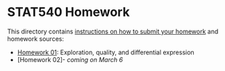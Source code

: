 STAT540 Homework
=====================

This directory contains [instructions on how to submit your homework](https://github.com/STAT540-UBC/STAT540-UBC.github.io/blob/master/homework/hw_submission-instructions.html) and homework sources:

* [Homework 01](https://github.com/STAT540-UBC/STAT540-UBC.github.io/blob/master/homework/hw01): Exploration, quality, and differential expression
* [Homework 02]- *coming on March 6*